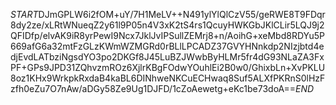 $START$DJmGPLW6i2fOM+uY/7H1MeLV++N491ylYlQlCzV55/geRWE8T9FDqr8dy2ze/xLRtWNueqZ2y61l9P05n4V3xK2tS4rs1QcuyHWKGbJKlCLir5LQJ9j2QFIDfp/elvAK9iR8yrPewI9Ncx7JklJvIPSullZEMrj8+n/AoihG+xeMbd8RDYu5P669afG6a32mtFzGLzKWmWZMGRd0rBLlLPCADZ37GVYHNnkdp2NIzjbtd4edjEvdLATbziNgsdYO3po2DKGf8J45LuBZJWwbByHLMr5fr4dG93NLaZA3FxPF+GPs9JPD31ZQhvzmROz6XjlrKBgFOdwYOuhlEi2B0w0/GhixbLn+XvPKLU8oz1KHx9WrkpkRxdaB4kaBL6DINhweNKCuECHwaq8Suf5ALXfPKRnS0lHzFzfh0eZu7O7nAw/aDGy58Ze9Ug1DJFD/1cZoAewetg+eKc1be73doA==$END$